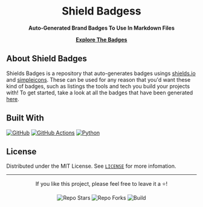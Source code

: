 <div align="center">

# Shield Badgess

**Auto-Generated Brand Badges To Use In Markdown Files**

[**Explore The Badges**](badges_list.md)

</div>

## About Shield Badges

Shields Badges is a repository that auto-generates badges usings [shields.io](https://shields.io/) and [simpleicons](https://simpleicons.org/). These can be used for any reason that you'd want these kind of badges, such as listings the tools and tech you build your projects with! To get started, take a look at all the badges that have been generated [here](badges_list.md).

## Built With

[![GitHub](https://img.shields.io/badge/-GitHub-181717?style=for-the-badge&logo=github&logoColor=white)](https://github.com/)
[![GitHub Actions](https://img.shields.io/badge/-GitHub_Actions-2088FF?style=for-the-badge&logo=githubactions&logoColor=white)](https://github.com/actions)
[![Python](https://img.shields.io/badge/-Python-3776AB?style=for-the-badge&logo=python&logoColor=white)](https://www.python.org/)

## License

Distributed under the MIT License. See [`LICENSE`](LICENSE) for more infomation.

---

<div align="center">

If you like this project, please feel free to leave it a ⭐!

![Repo Stars](https://img.shields.io/github/stars/kgreen1200/shield-badges?logo=github&logoColor=white&style=for-the-badge&labelColor=181717&color=000000)
![Repo Forks](https://img.shields.io/github/forks/kgreen1200/shield-badges?logo=github&logoColor=white&style=for-the-badge&labelColor=181717&color=000000)
![Build](https://img.shields.io/github/actions/workflow/status/kgreen1200/shield-badges/update_readme.yml?logo=github&logoColor=white&style=for-the-badge&labelColor=181717)

</div>
